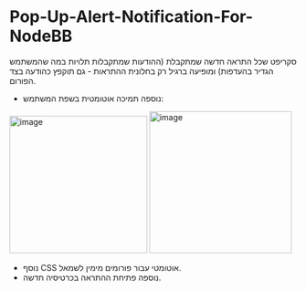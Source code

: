 # Pop-Up-Alert-Notification-For-NodeBB
סקריפט שכל התראה חדשה שמתקבלת (ההודעות שמתקבלות תלויות במה שהמשתמש הגדיר בהעדפות) ומופיעה ברגיל רק בחלונית ההתראות - גם תוקפץ כהודעה בצד הפורום.
* נוספה תמיכה אוטומטית בשפת המשתמש:
<img width="241" alt="image" src="https://user-images.githubusercontent.com/78599753/150683733-6dbbf28b-68c4-48f3-a9c1-6985a63f1567.png">
<img width="249" alt="image" src="https://user-images.githubusercontent.com/78599753/150683801-d5c2cf4d-6fc6-4681-9c08-588470239dbc.png">

* נוסף CSS אוטומטי עבור פורומים מימין לשמאל.
* נוספה פתיחת ההתראה בכרטיסיה חדשה.



